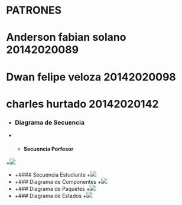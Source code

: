 # **PATRONES**
# **Anderson fabian solano 20142020089**
# **Dwan felipe veloza 20142020098**
# **charles hurtado 20142020142**
+ ### Diagrama de Secuencia 
+ + #### Secuencia Porfesor
+![](https://raw.githubusercontent.com/Dwan13/Patrones-vacacional/master/Modelo%20de%20secuencia%20profesor.jpg)
+ +\#\#\#\# Secuencia Estudiante
+![](https://raw.githubusercontent.com/Dwan13/Patrones-vacacional/master/Modelo%20de%20secuencia%20estudiante.jpg)
+ +\#\#\# Diagrama de Componentes
+![](https://raw.githubusercontent.com/Dwan13/Patrones-vacacional/master/diagrama%20de%20componentes.jpg)
+ +\#\#\# Diagrama de Paquetes
+![](https://raw.githubusercontent.com/Dwan13/Patrones-vacacional/master/diagrama%20de%20paquetes.jpg)
+ +\#\#\# Diagrama de Estados
+![](https://raw.githubusercontent.com/Dwan13/Patrones-vacacional/master/Modelo%20de%20estados.jpg)

